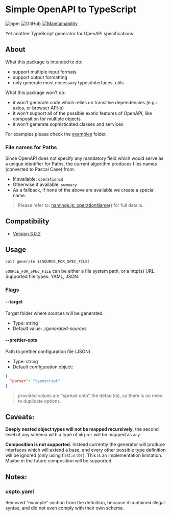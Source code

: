 # Simple OpenAPI to TypeScript
![npm](https://img.shields.io/npm/v/simple-openapi-to-typescript)
![GitHub](https://img.shields.io/github/license/noherczeg/simple-openapi-to-typescript)
[![Maintainability](https://api.codeclimate.com/v1/badges/cdf4cac5f5ef71c42de0/maintainability)](https://codeclimate.com/github/noherczeg/simple-openapi-to-typescript/maintainability)

Yet another TypeScript generator for OpenAPI specifications.

## About
What this package is intended to do:
- support multiple input formats
- support output formatting
- only generate most necessary types/interfaces, utils

What this package won't do:
- it won't generate code which relies on transitive dependencies (e.g.: axios, or browser API-s)
- it won't support all of the possible exotic features of OpenAPI, like composition for multiple
objects
- it won't generate sophisticated classes and services

For examples please check the [examples](./examples) folder.

### File names for Paths
Since OpenAPI does not specify any mandatory field which would serve as a unique identifier for
Paths, the current algorithm produces files names (converted to Pascal Case) from:
- If available: `operationId` 
- Otherwise if available: `summary`
- As a fallback, if none of the above are available we create a special name.

> Please refer to: [namings.js: operationName()](./src/utils/naming.js) for full details.

## Compatibility
- [Version 3.0.2](https://github.com/OAI/OpenAPI-Specification/blob/master/versions/3.0.2.md)

## Usage

```
sott generate $(SOURCE_FOR_SPEC_FILE)
```

`SOURCE_FOR_SPEC_FILE` can be either a file system path, or a http(s) URL. Supported file types:
YAML, JSON.

### Flags

#### --target
Target folder where sources will be generated.

- Type: string
- Default value: _./generated-sources_

#### --prettier-opts
Path to prettier configuration file (JSON).

- Type: string
- Default configuration object:
```json
{
  "parser": "typescript"
}
```

> provided values are "spread onto" the default(s), so there is no need to duplicate options.

## Caveats:
__Deeply nested object types will not be mapped recursively__, the second level of any schema with a
type of `object` will be mapped as `any`.

__Composition is not supported.__ Instead currently the generator will produce interfaces which will
extend a base, and every other possible type definition will be ignored (only using first `allOf`).
This is an implementation limitation. Maybe in the future composition will be supported.

## Notes:

### uspto.yaml
Removed "example" section from the definition, because it contained illegal syntax, and did not even comply with their own schema.
